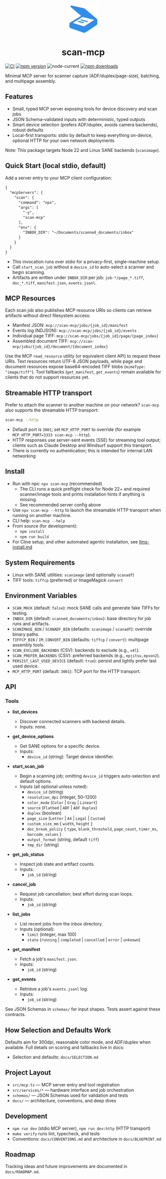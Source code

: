 <p align="center">
  <img src="docs/assets/icon.png" alt="scan-mcp logo" width="96">
</p>

<h1 align="center">scan-mcp</h1>


[![CI](https://github.com/jacksenechal/scan-mcp/actions/workflows/ci.yml/badge.svg)](https://github.com/jacksenechal/scan-mcp/actions/workflows/ci.yml)
[![npm version](https://img.shields.io/npm/v/scan-mcp.svg)](https://www.npmjs.com/package/scan-mcp)
![node-current](https://img.shields.io/node/v/scan-mcp)
[![npm downloads](https://img.shields.io/npm/dm/scan-mcp.svg)](https://www.npmjs.com/package/scan-mcp)


Minimal MCP server for scanner capture (ADF/duplex/page-size), batching, and multipage assembly.

## Features

- Small, typed MCP server exposing tools for device discovery and scan jobs
- JSON Schema–validated inputs with deterministic, typed outputs
- Smart device selection (prefers ADF/duplex, avoids camera backends), robust defaults
- Local-first transports: stdio by default to keep everything on-device, optional HTTP for your own network deployments

Note: This package targets Node 22 and Linux SANE backends (`scanimage`).

## Quick Start (local stdio, default)

Add a server entry to your MCP client configuration:

```
{
  "mcpServers": {
    "scan": {
      "command": "npx",
      "args": [
        "-y",
        "scan-mcp"
      ],
      "env": {
        "INBOX_DIR": "~/Documents/scanned_documents/inbox"
      }
    }
  }
}
```

- This invocation runs over stdio for a privacy-first, single-machine setup.
- Call `start_scan_job` without a `device_id` to auto-select a scanner and begin scanning.
- Artifacts are written under `INBOX_DIR` per job: `job-*/page_*.tiff`, `doc_*.tiff`, `manifest.json`, `events.jsonl`.

## MCP Resources

Each scan job also publishes MCP resource URIs so clients can retrieve artifacts without direct filesystem access:

- Manifest JSON: `mcp://scan-mcp/jobs/{job_id}/manifest`
- Events log (NDJSON): `mcp://scan-mcp/jobs/{job_id}/events`
- Individual page TIFF: `mcp://scan-mcp/jobs/{job_id}/page/{page_index}`
- Assembled document TIFF: `mcp://scan-mcp/jobs/{job_id}/document/{document_index}`

Use the MCP `read_resource` utility (or equivalent client API) to request these URIs. Text resources return UTF-8 JSON payloads,
while page and document resources expose base64-encoded TIFF blobs (`mimeType: "image/tiff"`). Tool fallbacks (`get_manifest`,
`get_events`) remain available for clients that do not support resources yet.

## Streamable HTTP transport

Prefer to attach the scanner to another machine on your network? `scan-mcp` also supports the
streamable HTTP transport:

```bash
scan-mcp --http
```

- Default port is `3001`; set `MCP_HTTP_PORT` to override (for example `MCP_HTTP_PORT=3333 scan-mcp --http`).
- HTTP responses use server-sent events (SSE) for streaming tool output; clients such as Claude Desktop and Windsurf support
  this transport.
- There is currently no authentication; this is intended for internal LAN networking

## Install

- Run with npx: `npx scan-mcp` (recommended)
  - The CLI runs a quick preflight check for Node 22+ and required scanner/image tools and prints installation hints if anything is missing.
  - See recommended server config above
- Use `npx scan-mcp --http` to launch the streamable HTTP transport when running on another machine.
- CLI help: `scan-mcp --help`
- From source (for development):
  - `npm install`
  - `npm run build`
- For Cline setup, and other automated agentic installation, see [llms-install.md](llms-install.md)

## System Requirements

- Linux with SANE utilities: `scanimage` (and optionally `scanadf`)
- TIFF tools: `tiffcp` (preferred) or ImageMagick `convert`

## Environment Variables

- `SCAN_MOCK` (default: `false`): mock SANE calls and generate fake TIFFs for testing.
- `INBOX_DIR` (default: `scanned_documents/inbox`): base directory for job runs and artifacts.
- `SCANIMAGE_BIN` / `SCANADF_BIN` (defaults: `scanimage` / `scanadf`): override binary paths.
- `TIFFCP_BIN` / `IM_CONVERT_BIN` (defaults: `tiffcp` / `convert`): multipage assembly tools.
- `SCAN_EXCLUDE_BACKENDS` (CSV): backends to exclude (e.g., `v4l`).
- `SCAN_PREFER_BACKENDS` (CSV): preferred backends (e.g., `epjitsu,epson2`).
- `PERSIST_LAST_USED_DEVICE` (default: `true`): persist and lightly prefer last used device.
- `MCP_HTTP_PORT` (default: `3001`): TCP port for the HTTP transport.

## API

### Tools

- **list_devices**
  - Discover connected scanners with backend details.
  - Inputs: none.

- **get_device_options**
  - Get SANE options for a specific device.
  - Inputs:
    - `device_id` (string): Target device identifier.

- **start_scan_job**
  - Begin a scanning job; omitting `device_id` triggers auto-selection and default options.
  - Inputs (all optional unless noted):
    - `device_id` (string)
    - `resolution_dpi` (integer, 50–1200)
    - `color_mode` (`Color` | `Gray` | `Lineart`)
    - `source` (`Flatbed` | `ADF` | `ADF Duplex`)
    - `duplex` (boolean)
    - `page_size` (`Letter` | `A4` | `Legal` | `Custom`)
    - `custom_size_mm` { `width`, `height` }
    - `doc_break_policy` { `type`, `blank_threshold`, `page_count`, `timer_ms`, `barcode_values` }
    - `output_format` (string, default `tiff`)
    - `tmp_dir` (string)

- **get_job_status**
  - Inspect job state and artifact counts.
  - Inputs:
    - `job_id` (string)

- **cancel_job**
  - Request job cancellation; best effort during scan loops.
  - Inputs:
    - `job_id` (string)

- **list_jobs**
  - List recent jobs from the inbox directory.
  - Inputs (optional):
    - `limit` (integer, max 100)
    - `state` (`running` | `completed` | `cancelled` | `error` | `unknown`)

- **get_manifest**
  - Fetch a job's `manifest.json`.
  - Inputs:
    - `job_id` (string)

- **get_events**
  - Retrieve a job's `events.jsonl` log.
  - Inputs:
    - `job_id` (string)

See JSON Schemas in `schemas/` for input shapes. Tests assert against these contracts.

## How Selection and Defaults Work

Defaults aim for 300dpi, reasonable color mode, and ADF/duplex when available. Full details on scoring and fallbacks live in docs:

- Selection and defaults: `docs/SELECTION.md`

## Project Layout

- `src/mcp.ts` — MCP server entry and tool registration
- `src/services/*` — hardware interface and job orchestration
- `schemas/` — JSON Schemas used for validation and tests
- `docs/` — architecture, conventions, and deep dives

## Development

- `npm run dev` (stdio MCP server), `npm run dev:http` (HTTP transport)
- `make verify` runs lint, typecheck, and tests
- Conventions: `docs/CONVENTIONS.md` and architecture in `docs/BLUEPRINT.md`

## Roadmap

Tracking ideas and future improvements are documented in `docs/ROADMAP.md`.
